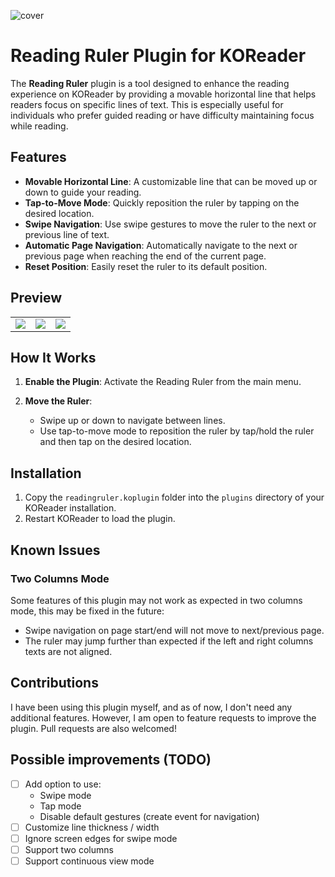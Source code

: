 ![cover](https://github.com/user-attachments/assets/e2d5d86d-3376-46a6-a265-9be218021b14)

# Reading Ruler Plugin for KOReader

The **Reading Ruler** plugin is a tool designed to enhance the reading experience on KOReader by providing a movable horizontal line that helps readers focus on specific lines of text. This is especially useful for individuals who prefer guided reading or have difficulty maintaining focus while reading.

## Features

- **Movable Horizontal Line**: A customizable line that can be moved up or down to guide your reading.
- **Tap-to-Move Mode**: Quickly reposition the ruler by tapping on the desired location.
- **Swipe Navigation**: Use swipe gestures to move the ruler to the next or previous line of text.
- **Automatic Page Navigation**: Automatically navigate to the next or previous page when reaching the end of the current page.
- **Reset Position**: Easily reset the ruler to its default position.

## Preview

<table>
   <tr>
      <td>
         <img src="https://github.com/user-attachments/assets/66661951-c5b5-4d9c-9c4c-c1817570c885">
      </td>
      <td>
         <img src="https://github.com/user-attachments/assets/2695732c-c366-489e-af21-fa4b278fdf7c">
      </td>
      <td>
         <img src="https://github.com/user-attachments/assets/22dce65c-4285-4dd8-a49e-25855838a3ac">
      </td>
   </tr>
</table>

## How It Works

1. **Enable the Plugin**: Activate the Reading Ruler from the main menu.
2. **Move the Ruler**:

   - Swipe up or down to navigate between lines.
   - Use tap-to-move mode to reposition the ruler by tap/hold the ruler and then tap on the desired location.

## Installation

1. Copy the `readingruler.koplugin` folder into the `plugins` directory of your KOReader installation.
2. Restart KOReader to load the plugin.

## Known Issues

### Two Columns Mode

Some features of this plugin may not work as expected in two columns mode, this may be fixed in the future:

- Swipe navigation on page start/end will not move to next/previous page.
- The ruler may jump further than expected if the left and right columns texts are not aligned.

## Contributions

I have been using this plugin myself, and as of now, I don't need any additional features. However, I am open to feature requests to improve the plugin. Pull requests are also welcomed!

## Possible improvements (TODO)

- [ ] Add option to use:
  - Swipe mode
  - Tap mode
  - Disable default gestures (create event for navigation)
- [ ] Customize line thickness / width
- [ ] Ignore screen edges for swipe mode
- [ ] Support two columns
- [ ] Support continuous view mode
